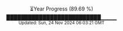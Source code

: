<p align="center">
⏳Year Progress (89.69 %)<br>
██████████████████████████▁▁▁▁ <br>
<sub>Updated: Sun, 24 Nov 2024 06:03:21 GMT</sub>
</p>

